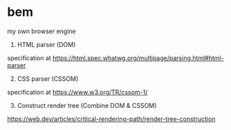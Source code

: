 # bem
my own browser engine

1. HTML parser (DOM)

specification at https://html.spec.whatwg.org/multipage/parsing.html#html-parser

2. CSS parser (CSSOM)

specification at https://www.w3.org/TR/cssom-1/

3. Construct render tree (Combine DOM & CSSOM)

https://web.dev/articles/critical-rendering-path/render-tree-construction
